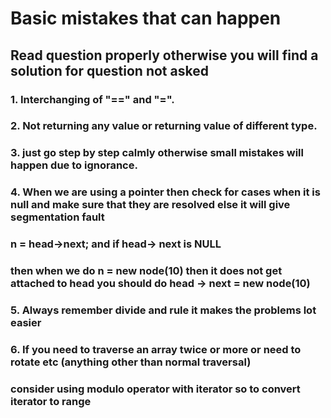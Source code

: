 # Basic mistakes that can happen
## Read question properly otherwise you will find a solution for question not asked
### 1. Interchanging of "==" and "=".

### 2. Not returning any value or returning value of different type.

### 3. just go step by step calmly otherwise small mistakes will happen due to ignorance.

### 4. When we are using a pointer then check for cases when it is null and make sure that they are resolved else it will give segmentation fault

### n = head->next; and if head-> next is NULL 
### then when we do n = new node(10) then it does not get attached to head you should do head -> next = new node(10)

### 5. Always remember divide and rule it makes the problems lot easier

### 6. If you need to traverse an array twice or more or need to rotate etc (anything other than normal traversal)
### consider using modulo operator with iterator so to convert iterator to range
